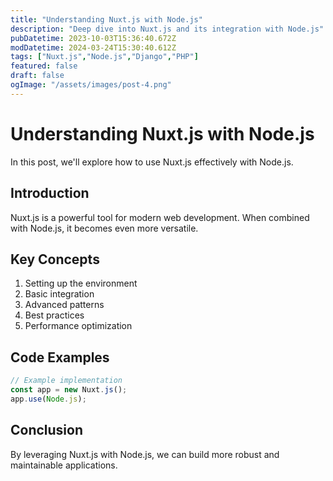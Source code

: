 ```yaml
---
title: "Understanding Nuxt.js with Node.js"
description: "Deep dive into Nuxt.js and its integration with Node.js"
pubDatetime: 2023-10-03T15:36:40.672Z
modDatetime: 2024-03-24T15:30:40.612Z
tags: ["Nuxt.js","Node.js","Django","PHP"]
featured: false
draft: false
ogImage: "/assets/images/post-4.png"
---
```


# Understanding Nuxt.js with Node.js

In this post, we'll explore how to use Nuxt.js effectively with Node.js.

## Introduction

Nuxt.js is a powerful tool for modern web development. When combined with Node.js,
it becomes even more versatile.

## Key Concepts

1. Setting up the environment
2. Basic integration
3. Advanced patterns
4. Best practices
5. Performance optimization

## Code Examples

```javascript
// Example implementation
const app = new Nuxt.js();
app.use(Node.js);
```

## Conclusion

By leveraging Nuxt.js with Node.js, we can build more robust and maintainable applications.
